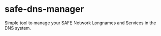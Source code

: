 # safe-dns-manager
Simple tool to manage your SAFE Network Longnames and Services in the DNS system.
